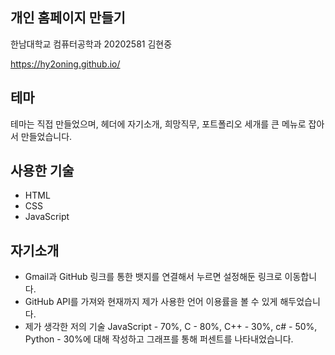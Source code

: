 ## 개인 홈페이지 만들기
한남대학교 컴퓨터공학과 20202581 김현중

https://hy2oning.github.io/

## 테마
테마는 직접 만들었으며, 헤더에 자기소개, 희망직무, 포트폴리오 세개를 큰 메뉴로 잡아서 만들었습니다.

## 사용한 기술
* HTML
* CSS
* JavaScript

## 자기소개
* Gmail과 GitHub 링크를 통한 뱃지를 연결해서 누르면 설정해둔 링크로 이동합니다.
* GitHub API를 가져와 현재까지 제가 사용한 언어 이용률을 볼 수 있게 해두었습니다.
* 제가 생각한 저의 기술 JavaScript - 70%, C - 80%, C++ - 30%, c# - 50%, Python - 30%에 대해 작성하고 그래프를 통해 퍼센트를 나타내었습니다. 

